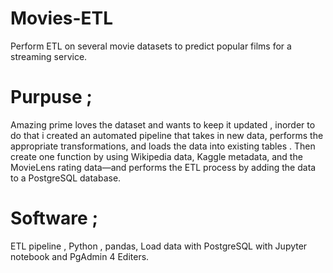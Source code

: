 # Movies-ETL
Perform ETL on several movie datasets to predict popular films for a streaming service.

# Purpuse ;
   Amazing prime loves the dataset and wants to keep it updated , inorder to do that i created an automated pipeline that takes in new data, performs the appropriate transformations, and loads the data into existing tables . Then create one function by using Wikipedia data, Kaggle metadata, and the MovieLens rating data—and performs the ETL process by adding the data to a PostgreSQL database.

# Software ;
ETL pipeline , Python , pandas, Load data with PostgreSQL with Jupyter notebook and PgAdmin 4 Editers.

